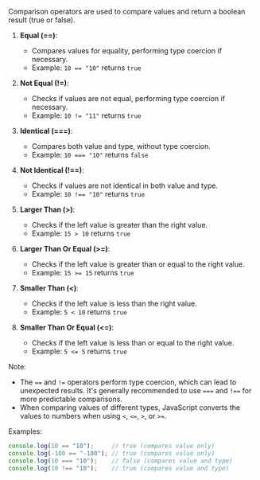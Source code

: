 
Comparison operators are used to compare values and return a boolean result (true or false).

1. **Equal (==)**:
   - Compares values for equality, performing type coercion if necessary.
   - Example: `10 == "10"` returns `true`

2. **Not Equal (!=)**:
   - Checks if values are not equal, performing type coercion if necessary.
   - Example: `10 != "11"` returns `true`

3. **Identical (===)**:
   - Compares both value and type, without type coercion.
   - Example: `10 === "10"` returns `false`

4. **Not Identical (!==)**:
   - Checks if values are not identical in both value and type.
   - Example: `10 !== "10"` returns `true`

5. **Larger Than (>)**:
   - Checks if the left value is greater than the right value.
   - Example: `15 > 10` returns `true`

6. **Larger Than Or Equal (>=)**:
   - Checks if the left value is greater than or equal to the right value.
   - Example: `15 >= 15` returns `true`

7. **Smaller Than (<)**:
   - Checks if the left value is less than the right value.
   - Example: `5 < 10` returns `true`

8. **Smaller Than Or Equal (<=)**:
   - Checks if the left value is less than or equal to the right value.
   - Example: `5 <= 5` returns `true`

Note:
- The `==` and `!=` operators perform type coercion, which can lead to unexpected results. It's generally recommended to use `===` and `!==` for more predictable comparisons.
- When comparing values of different types, JavaScript converts the values to numbers when using `<`, `<=`, `>`, or `>=`.

Examples:
```javascript
console.log(10 == "10");     // true (compares value only)
console.log(-100 == "-100"); // true (compares value only)
console.log(10 === "10");    // false (compares value and type)
console.log(10 !== "10");    // true (compares value and type)
```